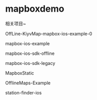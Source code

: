 # mapboxdemo

相关项目~

OffLine-KiyvMap-mapbox-ios-example-0 

mapbox-ios-example 

mapbox-ios-sdk-offline

mapbox-ios-sdk-legacy

MapboxStatic

OfflineMaps-Example

station-finder-ios

